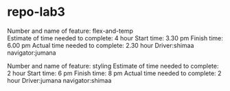 # repo-lab3
Number and name of feature:  flex-and-temp               
Estimate of time needed to complete: 4 hour
Start time: 3.30 pm 
Finish time: 6.00 pm
Actual time needed to complete: 2.30 hour 
Driver:shimaa
navigator:jumana





Number and name of feature: styling
Estimate of time needed to complete: 2 hour
Start time: 6 pm
Finish time: 8 pm
Actual time needed to complete: 2 hour
Driver:jumana
navigator:shimaa
